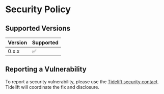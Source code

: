 # Security Policy

## Supported Versions

| Version | Supported          |
| ------- | ------------------ |
| 0.x.x   | :white_check_mark: |

## Reporting a Vulnerability

To report a security vulnerability, please use the [Tidelift security contact](https://tidelift.com/security).
Tidelift will coordinate the fix and disclosure.
